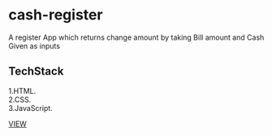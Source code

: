 # cash-register
 A register App which returns change amount by taking Bill amount and Cash Given as inputs
## TechStack
1.HTML.<br>
2.CSS.<br>
3.JavaScript.<br>

[VIEW](https://chuttaregister.netlify.app/)
